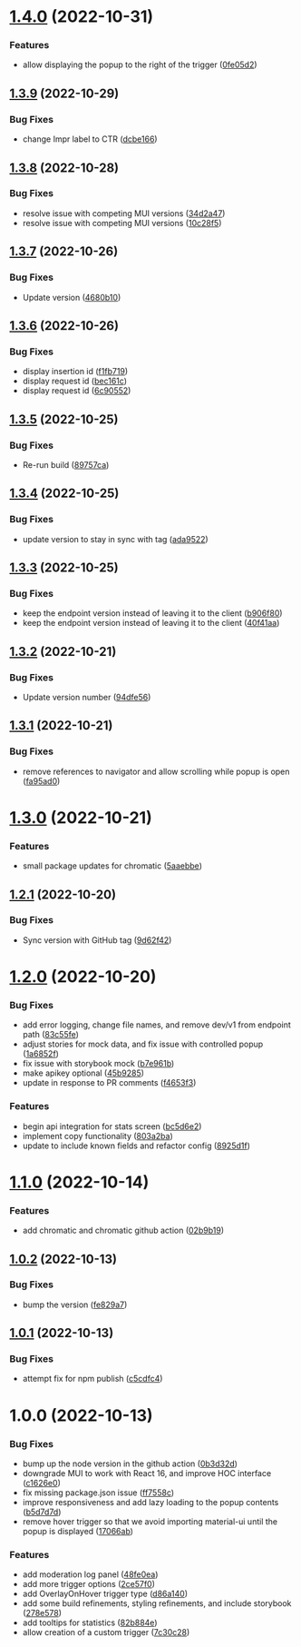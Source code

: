 # [1.4.0](https://github.com/promotedai/react-introspection/compare/v1.3.9...v1.4.0) (2022-10-31)


### Features

* allow displaying the popup to the right of the trigger ([0fe05d2](https://github.com/promotedai/react-introspection/commit/0fe05d2f75dc100af3e8b5f191269f3fc8b0e776))

## [1.3.9](https://github.com/promotedai/react-introspection/compare/v1.3.8...v1.3.9) (2022-10-29)


### Bug Fixes

* change Impr label to CTR ([dcbe166](https://github.com/promotedai/react-introspection/commit/dcbe16638fa0440a5ffa4c0a7ab2df9defc004a2))

## [1.3.8](https://github.com/promotedai/react-introspection/compare/v1.3.7...v1.3.8) (2022-10-28)


### Bug Fixes

* resolve issue with competing MUI versions ([34d2a47](https://github.com/promotedai/react-introspection/commit/34d2a4717ae69a1f26614a3ea2b3855df018410c))
* resolve issue with competing MUI versions ([10c28f5](https://github.com/promotedai/react-introspection/commit/10c28f552c1fc4399c6649e5452d03d08e39699a))

## [1.3.7](https://github.com/promotedai/react-introspection/compare/v1.3.6...v1.3.7) (2022-10-26)


### Bug Fixes

* Update version ([4680b10](https://github.com/promotedai/react-introspection/commit/4680b105a096c5ed4bb1cc3e36e7c39eae235564))

## [1.3.6](https://github.com/promotedai/react-introspection/compare/v1.3.5...v1.3.6) (2022-10-26)


### Bug Fixes

* display insertion id ([f1fb719](https://github.com/promotedai/react-introspection/commit/f1fb719c98684e2280ff72318e5fcb79c6e031f5))
* display request id ([bec161c](https://github.com/promotedai/react-introspection/commit/bec161cb87b35cf84bdbd98a39511265f8fa4926))
* display request id ([6c90552](https://github.com/promotedai/react-introspection/commit/6c90552750a57b2fb1c3c03c9f3f02a19b0cbda8))

## [1.3.5](https://github.com/promotedai/react-introspection/compare/v1.3.4...v1.3.5) (2022-10-25)


### Bug Fixes

* Re-run build ([89757ca](https://github.com/promotedai/react-introspection/commit/89757ca3b89e0679d4636ab652b10542b4837b08))

## [1.3.4](https://github.com/promotedai/react-introspection/compare/v1.3.3...v1.3.4) (2022-10-25)


### Bug Fixes

* update version to stay in sync with tag ([ada9522](https://github.com/promotedai/react-introspection/commit/ada9522a6c69b0fcbbcd3f1ecbc3a878f2356774))

## [1.3.3](https://github.com/promotedai/react-introspection/compare/v1.3.2...v1.3.3) (2022-10-25)


### Bug Fixes

* keep the endpoint version instead of leaving it to the client ([b906f80](https://github.com/promotedai/react-introspection/commit/b906f8074bc0923adbf8d95972700ad56a5d0c08))
* keep the endpoint version instead of leaving it to the client ([40f41aa](https://github.com/promotedai/react-introspection/commit/40f41aa96b8dae7b03ab879c613f30ffaceaaa4c))

## [1.3.2](https://github.com/promotedai/react-introspection/compare/v1.3.1...v1.3.2) (2022-10-21)


### Bug Fixes

* Update version number ([94dfe56](https://github.com/promotedai/react-introspection/commit/94dfe56742971caf664c2ea2261041fe7b4aee4a))

## [1.3.1](https://github.com/promotedai/react-introspection/compare/v1.3.0...v1.3.1) (2022-10-21)


### Bug Fixes

* remove references to navigator and allow scrolling while popup is open ([fa95ad0](https://github.com/promotedai/react-introspection/commit/fa95ad0ec18445716f71aea0d5c26cf9da43c496))

# [1.3.0](https://github.com/promotedai/react-introspection/compare/v1.2.1...v1.3.0) (2022-10-21)


### Features

* small package updates for chromatic ([5aaebbe](https://github.com/promotedai/react-introspection/commit/5aaebbe497a295c8e1f07d48f239cdf9ce4d9f37))

## [1.2.1](https://github.com/promotedai/react-introspection/compare/v1.2.0...v1.2.1) (2022-10-20)


### Bug Fixes

* Sync version with GitHub tag ([9d62f42](https://github.com/promotedai/react-introspection/commit/9d62f4224aa280200902f13cc6e4cd5be075076c))

# [1.2.0](https://github.com/promotedai/react-introspection/compare/v1.1.0...v1.2.0) (2022-10-20)


### Bug Fixes

* add error logging, change file names, and remove dev/v1 from endpoint path ([83c55fe](https://github.com/promotedai/react-introspection/commit/83c55fea5b2069d0941cd21d329a22d2fda87596))
* adjust stories for mock data, and fix issue with controlled popup ([1a6852f](https://github.com/promotedai/react-introspection/commit/1a6852fe5a5393db329770071929a659e3a5fc72))
* fix issue with storybook mock ([b7e961b](https://github.com/promotedai/react-introspection/commit/b7e961b63f14326b2af5b7e785bb039d7f3ac564))
* make apikey optional ([45b9285](https://github.com/promotedai/react-introspection/commit/45b928575eb34c6b22e4a4e6d9482a9c3c3f4ea4))
* update in response to PR comments ([f4653f3](https://github.com/promotedai/react-introspection/commit/f4653f3c54cf28eb6d37e073d0bb2d97627ce289))


### Features

* begin api integration for stats screen ([bc5d6e2](https://github.com/promotedai/react-introspection/commit/bc5d6e27d0a9cd495bb09f7dccf1fd870bd5270a))
* implement copy functionality ([803a2ba](https://github.com/promotedai/react-introspection/commit/803a2ba940117866cdf1451415775c86c3e91857))
* update to include known fields and refactor config ([8925d1f](https://github.com/promotedai/react-introspection/commit/8925d1f3ccf3dcfb51cca06d0661d6ff078a00dd))

# [1.1.0](https://github.com/promotedai/react-introspection/compare/v1.0.2...v1.1.0) (2022-10-14)


### Features

* add chromatic and chromatic github action ([02b9b19](https://github.com/promotedai/react-introspection/commit/02b9b19d4088bc03d1c99d88895599df4d21224e))

## [1.0.2](https://github.com/promotedai/react-introspection/compare/v1.0.1...v1.0.2) (2022-10-13)


### Bug Fixes

* bump the version ([fe829a7](https://github.com/promotedai/react-introspection/commit/fe829a7b02dcf328c9f83e3102f9d2506ee35924))

## [1.0.1](https://github.com/promotedai/react-introspection/compare/v1.0.0...v1.0.1) (2022-10-13)


### Bug Fixes

* attempt fix for npm publish ([c5cdfc4](https://github.com/promotedai/react-introspection/commit/c5cdfc4412a4c30e4d0bdf82a13bb8d5c830e799))

# 1.0.0 (2022-10-13)


### Bug Fixes

* bump up the node version in the github action ([0b3d32d](https://github.com/promotedai/react-introspection/commit/0b3d32d6a5ff93aae6de1f189a880172666edaac))
* downgrade MUI to work with React 16, and improve HOC interface ([c1626e0](https://github.com/promotedai/react-introspection/commit/c1626e01d85b7da5c5cf74a30cd3b0d3f9d41a5f))
* fix missing package.json issue ([ff7558c](https://github.com/promotedai/react-introspection/commit/ff7558c8ea5cc5ad91cd93aba36d2c7681fda978))
* improve responsiveness and add lazy loading to the popup contents ([b5d7d7d](https://github.com/promotedai/react-introspection/commit/b5d7d7dbc7f8982cab23450c9d5b4a79e81896b5))
* remove hover trigger so that we avoid importing material-ui until the popup is displayed ([17066ab](https://github.com/promotedai/react-introspection/commit/17066abf6cca284b60b59f983984e40788b98151))


### Features

* add moderation log panel ([48fe0ea](https://github.com/promotedai/react-introspection/commit/48fe0ea464a83d560dc125712e3f4c7bc3d03b36))
* add more trigger options ([2ce57f0](https://github.com/promotedai/react-introspection/commit/2ce57f0b9d85c81ad357797c2dab844226554112))
* add OverlayOnHover trigger type ([d86a140](https://github.com/promotedai/react-introspection/commit/d86a1406ca1294eccac62db829b3d30f57fa9197))
* add some build refinements, styling refinements, and include storybook ([278e578](https://github.com/promotedai/react-introspection/commit/278e5780ad50de769461fb93003a175720971eb8))
* add tooltips for statistics ([82b884e](https://github.com/promotedai/react-introspection/commit/82b884e6d5c86f8196c49f2e6c9d5ea55ea9e090))
* allow creation of a custom trigger ([7c30c28](https://github.com/promotedai/react-introspection/commit/7c30c2827139d61e8385e78db8d0224cf266bfd5))

